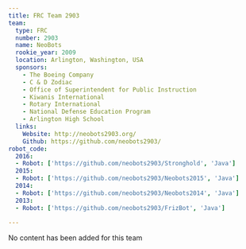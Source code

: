 ```yaml
---
title: FRC Team 2903
team:
  type: FRC
  number: 2903
  name: NeoBots
  rookie_year: 2009
  location: Arlington, Washington, USA
  sponsors:
    - The Boeing Company
    - C & D Zodiac
    - Office of Superintendent for Public Instruction
    - Kiwanis International
    - Rotary International
    - National Defense Education Program
    - Arlington High School
  links:
    Website: http://neobots2903.org/
    Github: https://github.com/neobots2903/
robot_code:
  2016:
  - Robot: ['https://github.com/neobots2903/Stronghold', 'Java']
  2015:
  - Robot: ['https://github.com/neobots2903/Neobots2015', 'Java']
  2014:
  - Robot: ['https://github.com/neobots2903/Neobots2014', 'Java']
  2013:
  - Robot: ['https://github.com/neobots2903/FrizBot', 'Java']
  
---
```

No content has been added for this team